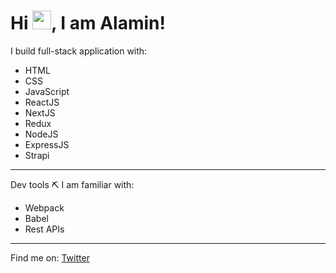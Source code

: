 # Hi <img src="https://raw.githubusercontent.com/MartinHeinz/MartinHeinz/master/wave.gif" width="30px">, I am Alamin!

I build full-stack application with:
- HTML
- CSS
- JavaScript
- ReactJS
- NextJS
- Redux
- NodeJS
- ExpressJS
- Strapi
---
Dev tools ⛏ I am familiar with:
- Webpack
- Babel
- Rest APIs
---
Find me on: [Twitter](https://twitter.com/alaminnku)
